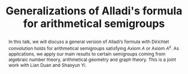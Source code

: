 ---
event_name: Algebra, Geometry, and Number Theory Seminar 
event_organization: University of South Carolina 
event_url: https://www.scagnt.org/seminar/2021/
event_date: 2021-04-23
time: 3:30-4:30pm
speaker: Ning Ma
speaker_url:
speaker_affiliation: SUNY Buffalo
speaker_affiliation_abbr: UB
title: Generalizations of Alladi's formula for arithmetical semigroups
abstract: In this talk, we will discuss a general version of Alladi’s formula with Dirichlet convolution holds for arithmetical semigroups satisfying Axiom $A$ or Axiom $A^\sharp$. As applications, we apply our main results to certain semigroups coming from algebraic number theory, arithmetical geometry and graph theory. This is a joint work with Lian Duan and Shaoyun Yi. 
vid_conf_url: ""
vid_conf_pw: ""
recording_url: ""
draft: false # needs to be set false to have the information published on the seminar page
categories:
- Seminar 
tags:
- Research # research, learning, ... 
---
